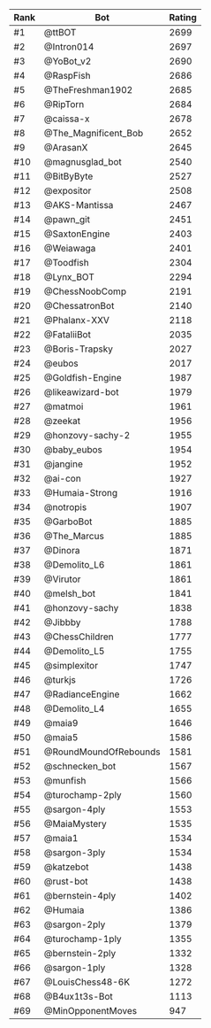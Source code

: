 Rank|Bot|Rating
---|---|---
#1|@ttBOT|2699
#2|@Intron014|2697
#3|@YoBot_v2|2690
#4|@RaspFish|2686
#5|@TheFreshman1902|2685
#6|@RipTorn|2684
#7|@caissa-x|2678
#8|@The_Magnificent_Bob|2652
#9|@ArasanX|2645
#10|@magnusglad_bot|2540
#11|@BitByByte|2527
#12|@expositor|2508
#13|@AKS-Mantissa|2467
#14|@pawn_git|2451
#15|@SaxtonEngine|2403
#16|@Weiawaga|2401
#17|@Toodfish|2304
#18|@Lynx_BOT|2294
#19|@ChessNoobComp|2191
#20|@ChessatronBot|2140
#21|@Phalanx-XXV|2118
#22|@FataliiBot|2035
#23|@Boris-Trapsky|2027
#24|@eubos|2017
#25|@Goldfish-Engine|1987
#26|@likeawizard-bot|1979
#27|@matmoi|1961
#28|@zeekat|1956
#29|@honzovy-sachy-2|1955
#30|@baby_eubos|1954
#31|@jangine|1952
#32|@ai-con|1927
#33|@Humaia-Strong|1916
#34|@notropis|1907
#35|@GarboBot|1885
#36|@The_Marcus|1885
#37|@Dinora|1871
#38|@Demolito_L6|1861
#39|@Virutor|1861
#40|@melsh_bot|1841
#41|@honzovy-sachy|1838
#42|@Jibbby|1788
#43|@ChessChildren|1777
#44|@Demolito_L5|1755
#45|@simplexitor|1747
#46|@turkjs|1726
#47|@RadianceEngine|1662
#48|@Demolito_L4|1655
#49|@maia9|1646
#50|@maia5|1586
#51|@RoundMoundOfRebounds|1581
#52|@schnecken_bot|1567
#53|@munfish|1566
#54|@turochamp-2ply|1560
#55|@sargon-4ply|1553
#56|@MaiaMystery|1535
#57|@maia1|1534
#58|@sargon-3ply|1534
#59|@katzebot|1438
#60|@rust-bot|1438
#61|@bernstein-4ply|1402
#62|@Humaia|1386
#63|@sargon-2ply|1379
#64|@turochamp-1ply|1355
#65|@bernstein-2ply|1332
#66|@sargon-1ply|1328
#67|@LouisChess48-6K|1272
#68|@B4ux1t3s-Bot|1113
#69|@MinOpponentMoves|947
